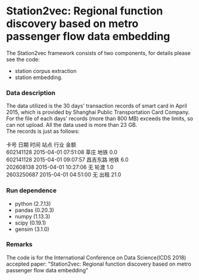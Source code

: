 # Station2vec: Regional function discovery based on metro passenger flow data embedding
The Station2vec framework consists of two components, for details please see the code: 
* station corpus extraction
* station embedding.<br>
### Data description
The data utilized is the 30 days' transaction records of smart card in April 2015, which is provided by Shanghai Public Transportation Card Company. For the file of each days' records (more than 800 MB) exceeds the limits, so can not upload. All the data used is more than 23 GB.<br>
The records is just as follows:<br>
<br>
卡号	        日期	       时间	      站点	  行业	  金额<br>
602141128	  2015-04-01	 07:51:08	   莘庄	   地铁	    0.0<br>
602141128	  2015-04-01	 09:07:57	  昌吉东路	地铁	   6.0<br>
202608138	  2015-04-01	 10:27:06	    无	     轮渡	   1.0<br>
2603250687	2015-04-01	 04:51:00	    无	     出租	   21.0<br>
### Run dependence
* python (2.7.13)
* pandas (0.20.3)
* numpy (1.13.3)
* scipy (0.19.1)
* gensim (3.1.0)
### Remarks
The code is for the International Conference on Data Science(ICDS 2018) accepted paper: "Station2vec: Regional function discovery based on metro passenger flow data embedding"

